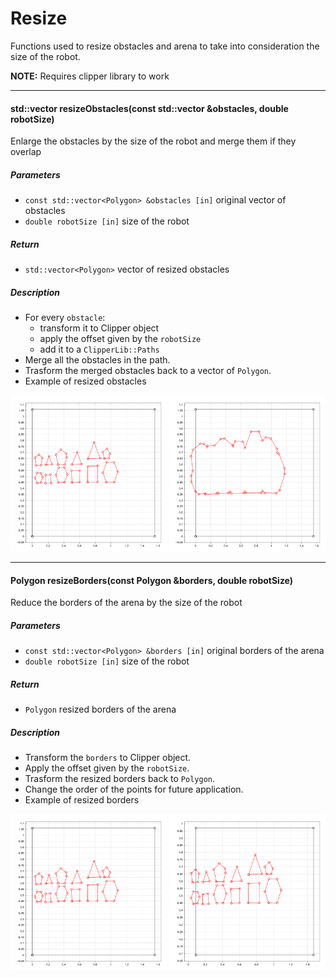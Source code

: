 # Resize

Functions used to resize obstacles and arena to take into consideration the size of the robot.

__NOTE:__ Requires clipper library to work 

---

#### std::vector<Polygon> resizeObstacles(const std::vector<Polygon> &obstacles, double robotSize)

Enlarge the obstacles by the size of the robot and merge them if they overlap

##### Parameters
* `const std::vector<Polygon> &obstacles [in]` original vector of obstacles
* `double robotSize [in]` size of the robot

##### Return
* `std::vector<Polygon>` vector of resized obstacles

##### Description
* For every `obstacle`:
    - transform it to Clipper object
    - apply the offset given by the `robotSize`
    - add it to a `ClipperLib::Paths`
* Merge all the obstacles in the path.
* Trasform the merged obstacles back to a vector of `Polygon`.
* Example of resized obstacles
<p float="left">
      <img src="./images/resize_original_arena_obstacles.png" width="250">
      <img src="./images/resize_obstacles.png" width="250">
<p!>

---

#### Polygon resizeBorders(const Polygon &borders, double robotSize)

Reduce the borders of the arena by the size of the robot

##### Parameters
* `const std::vector<Polygon> &borders [in]` original borders of the arena
* `double robotSize [in]` size of the robot

##### Return
* `Polygon` resized borders of the arena

##### Description
* Transform the `borders` to Clipper object.
* Apply the offset given by the `robotSize`.
* Trasform the resized borders back to `Polygon`.
* Change the order of the points for future application.
* Example of resized borders
<p float="left">
      <img src="./images/resize_original_arena_obstacles.png" width="250">
      <img src="./images/resize_arena.png" width="250">
<p!>

